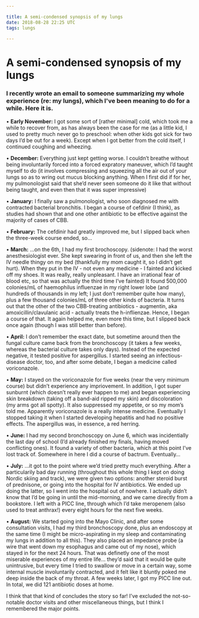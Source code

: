 ```yaml
---

title: A semi-condensed synopsis of my lungs
date: 2018-08-28 22:25 UTC
tags: lungs

---
```


# A semi-condensed synopsis of my lungs

### I recently wrote an email to someone summarizing my whole experience (re: my lungs), which I've been meaning to do for a while. Here it is.

• **Early November:** I got some sort of [rather minimal] cold, which took me a while to recover from, as has always been the case for me (as a little kid, I used to pretty much never go to preschool: when other kids got sick for two days I’d be out for a week). Except when I got better from the cold itself, I continued coughing and wheezing.


• **December:** Everything just kept getting worse. I couldn’t breathe without being involuntarily forced into a forced expratory maneuver, which I’d taught myself to do (it involves compressing and squeezing all the air out of your lungs so as to wring out mucus blocking anything. When I first did if for her, my pulmonologist said that she’d never seen someone do it like that without being taught, and even then that it was super impressive)


• **January:** I finally saw a pulmonologist, who soon diagnosed me with contracted bacterial bronchitis. I began a course of cefdinir (I think), as studies had shown that and one other antibiotic to be effective against the majority of cases of CBB.


• **February:** The cefdinir had greatly improved me, but I slipped back when the three-week course ended, so…


• **March:** …on the 6th, I had my first brochoscopy. (sidenote: I had the worst anesthesiologist ever. She kept swearing in front of us, and then she left the IV needle thingy on my bed (thankfully my mom caught it, so I didn’t get hurt). When they put in the IV - not even any medicine - I fainted and kicked off my shoes. It was really, really unpleasant. I have an irrational fear of blood etc, so that was actually the third time I’ve fainted) It found 500,000 colonies/mL of haemophilus influenzae in my right lower lobe (and hundreds of thousands in my left; I just don’t remember quite how many), plus a few thousand colonies/mL of three other kinds of bacteria. It turns out that the other of the two CBB-treating antibiotics - augmentin, aka amoxicillin/clavulanic acid - actually treats the h-inflienzae. Hence, I began a course of that. It again helped me, even more this time, but I slipped back once again (though I was still better than before).


• **April:** I don’t remember the exact date, but sometime around then the fungal culture came back from the bronchoscopy (it takes a few weeks, whereas the bacterial culture takes only days). Instead of the expected negative, it tested positive for aspergillus. I started seeing an infectious-disease doctor, too, and after some debate, I began a medicine called voriconazole.


• **May:** I stayed on the voriconazole for five weeks (near the very minimum course) but didn’t experience any impriovement. In addition, I got super sunburnt (which doesn’t really ever happen to me) and began experiencing skin breakdown (taking off a band-aid ripped my skin) and discoloration (my arms got all spotty). It also suppressed my appetite, or so my mom’s told me. Apparently voriconazole is a really intense medicine. Eventually I stopped taking it when I started developing hepatitis and had no positive effects. The aspergillus was, in essence, a red herring.


• **June:** I had my second bronchoscopy on June 6, which was incidentially the last day of school (I’d already finished my finals, having moved conflicting ones). It found a variety of other bacteria, which at this point I’ve lost track of. Somewhere in here I did a course of bactrum. Eventually…


• **July:** …it got to the point where we’d tried pretty much everything. After a particularily bad day running (throughout this whole thing I kept on doing Nordic skiing and track), we were given two options: another steroid burst of prednisone, or going into the hospital for IV antibiotics. We ended up doing the latter, so I went into the hospital out of nowhere. I actually didn’t know that I’d be going in until the mid-morning, and we came directly from a bookstore. I left with a PICC line, through which I’d take meropenem (also used to treat anthrax!) every eight hours for the next five weeks.


• **August:** We started going into the Mayo Clinic, and after some consultation visits, I had my third bronchoscopy done, plus an endoscopy at the same time (I might be micro-aspirating in my sleep and contaminating my lungs in addition to all this). They also placed an impedance probe (a wire that went down my esophagus and came out of my nose), which stayed in for the next 24 hours. That was definetly one of the most miserable experiences of my entire life… they’d said that it would be quite unintrusive, but every time I tried to swallow or move in a certain way, some internal muscle involuntarily contracted, and it felt like it bluntly poked me deep inside the back of my throat. A few weeks later, I got my PICC line out. In total, we did 121 antibiotic doses at home.


I think that that kind of concludes the story so far! I’ve excluded the not-so-notable doctor visits and other miscellaneous things, but I think I remembered the major points.
